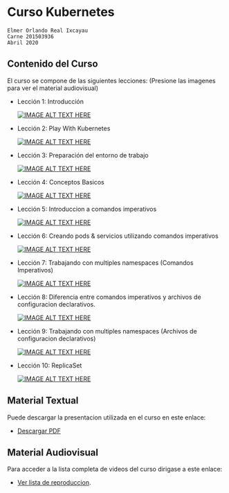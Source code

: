 # Curso Kubernetes

```
Elmer Orlando Real Ixcayau
Carne 201503936
Abril 2020
```

## Contenido del Curso

El curso se compone de las siguientes lecciones: (Presione las imagenes para ver el material audiovisual)

- Lección 1: Introducción

   [![IMAGE ALT TEXT HERE](https://img.youtube.com/vi/bqK7RNkXOU8/0.jpg)](https://www.youtube.com/watch?v=bqK7RNkXOU8)

- Lección 2: Play With Kubernetes

   [![IMAGE ALT TEXT HERE](https://img.youtube.com/vi/rTRAgbG9PhM/0.jpg)](https://www.youtube.com/watch?v=rTRAgbG9PhM)

- Lección 3: Preparación del entorno de trabajo

   [![IMAGE ALT TEXT HERE](https://img.youtube.com/vi/M0vBOna5WbI/0.jpg)](https://www.youtube.com/watch?v=M0vBOna5WbI)

- Lección 4: Conceptos Basicos

   [![IMAGE ALT TEXT HERE](https://img.youtube.com/vi/Tr3YCLe2LAI/0.jpg)](https://www.youtube.com/watch?v=Tr3YCLe2LAI)

- Lección 5: Introduccion a comandos imperativos

   [![IMAGE ALT TEXT HERE](https://img.youtube.com/vi/1qv1dfOpDPA/0.jpg)](https://www.youtube.com/watch?v=1qv1dfOpDPA)

- Lección 6: Creando pods & servicios utilizando comandos imperativos

   [![IMAGE ALT TEXT HERE](https://img.youtube.com/vi/SjCiR-gzKQk/0.jpg)](https://www.youtube.com/watch?v=SjCiR-gzKQk)

- Lección 7:  Trabajando con multiples namespaces (Comandos Imperativos)

   [![IMAGE ALT TEXT HERE](https://img.youtube.com/vi/x5jGb6wgSuA/0.jpg)](https://www.youtube.com/watch?v=x5jGb6wgSuA)

- Lección 8:  Diferencia entre comandos imperativos y archivos de configuracion declarativos.

   [![IMAGE ALT TEXT HERE](https://img.youtube.com/vi/WoCh_5FrtEE/0.jpg)](https://www.youtube.com/watch?v=WoCh_5FrtEE)

- Lección 9: Trabajando con multiples namespaces (Archivos de configuracion declarativos)

   [![IMAGE ALT TEXT HERE](https://img.youtube.com/vi/OwJAYXTyRxk/0.jpg)](https://www.youtube.com/watch?v=OwJAYXTyRxk)

- Lección 10: ReplicaSet

   [![IMAGE ALT TEXT HERE](https://img.youtube.com/vi/0uEo7Wbz0K0/0.jpg)](https://www.youtube.com/watch?v=0uEo7Wbz0K0)


## Material Textual
Puede descargar la presentacion utilizada en el curso en este enlace:
- [Descargar PDF](https://github.com/ElmerReal/Tesis-201503936/raw/master/Docker/Tesis_201503936%20Curso%20Docker.pdf)

## Material Audiovisual
Para acceder a la lista completa de videos del curso dirigase a este enlace:
- [Ver lista de reproduccion](https://www.youtube.com/playlist?list=PLrKKA2ApdaaAKO5WGsWwEWANYaBZZZMS1).



